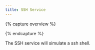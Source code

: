 ```yaml
---
title: SSH Service
---
```


{% capture overview %}

{% endcapture %}

The SSH service will simulate a ssh shell.
